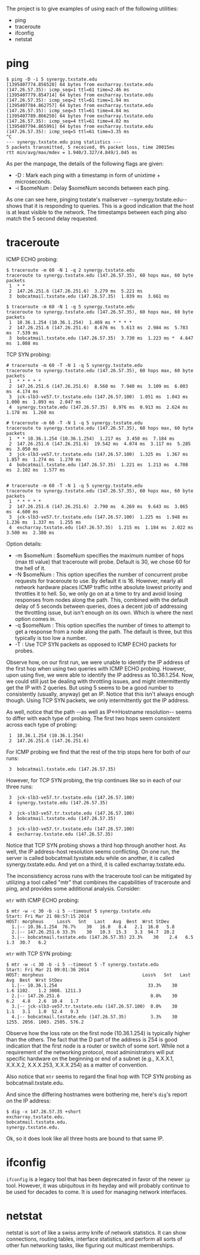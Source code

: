 The project is to give examples of using each of the following utilities:

  * ping
  * traceroute
  * ifconfig
  * netstat

ping
====

    $ ping -D -i 5 synergy.txstate.edu
    [1395407774.856520] 64 bytes from excharray.txstate.edu (147.26.57.35): icmp_seq=1 ttl=61 time=2.46 ms
    [1395407779.854714] 64 bytes from excharray.txstate.edu (147.26.57.35): icmp_seq=2 ttl=61 time=1.94 ms
    [1395407784.862757] 64 bytes from excharray.txstate.edu (147.26.57.35): icmp_seq=3 ttl=61 time=4.84 ms
    [1395407789.866250] 64 bytes from excharray.txstate.edu (147.26.57.35): icmp_seq=4 ttl=61 time=4.02 ms
    [1395407794.865991] 64 bytes from excharray.txstate.edu (147.26.57.35): icmp_seq=5 ttl=61 time=3.35 ms
    ^C
    --- synergy.txstate.edu ping statistics ---
    5 packets transmitted, 5 received, 0% packet loss, time 20015ms
    rtt min/avg/max/mdev = 1.940/3.327/4.849/1.045 ms

As per the manpage, the details of the following flags are given:

  * -D : Mark each ping with a timestamp in form of unixtime + microseconds.
  * -i $someNum : Delay $someNum seconds between each ping.

As one can see here, pinging txstate's mailserver --synergy.txstate.edu-- 
shows that it is responding to queries. This is a good indication that the host 
is at least visible to the network. The timestamps between each ping also 
match the 5 second delay requested.

traceroute
==========

ICMP ECHO probing:

    $ traceroute -m 60 -N 1 -q 2 synergy.txstate.edu
    traceroute to synergy.txstate.edu (147.26.57.35), 60 hops max, 60 byte packets
     1  * *
     2  147.26.251.6 (147.26.251.6)  3.279 ms  5.221 ms
     3  bobcatmail.txstate.edu (147.26.57.35)  1.039 ms  3.661 ms

    $ traceroute -m 60 -N 1 -q 5 synergy.txstate.edu
    traceroute to synergy.txstate.edu (147.26.57.35), 60 hops max, 60 byte packets
     1  10.36.1.254 (10.36.1.254)  1.469 ms * * * *
     2  147.26.251.6 (147.26.251.6)  8.676 ms  5.613 ms  2.984 ms  5.783 ms  7.539 ms
     3  bobcatmail.txstate.edu (147.26.57.35)  3.730 ms  1.223 ms *  4.647 ms  1.088 ms

TCP SYN probing:

    # traceroute -m 60 -T -N 1 -q 5 synergy.txstate.edu
    traceroute to synergy.txstate.edu (147.26.57.35), 60 hops max, 60 byte packets
     1  * * * * *
     2  147.26.251.6 (147.26.251.6)  8.560 ms  7.940 ms  3.109 ms  6.003 ms  4.174 ms
     3  jck-slb3-ve57.tr.txstate.edu (147.26.57.100)  1.051 ms  1.043 ms  1.000 ms  1.093 ms  2.047 ms
     4  synergy.txstate.edu (147.26.57.35)  0.976 ms  0.913 ms  2.624 ms  1.178 ms  1.260 ms

    # traceroute -m 60 -T -N 1 -q 5 synergy.txstate.edu
    traceroute to synergy.txstate.edu (147.26.57.35), 60 hops max, 60 byte packets
     1  * * 10.36.1.254 (10.36.1.254)  1.217 ms  3.450 ms  7.184 ms
     2  147.26.251.6 (147.26.251.6)  19.542 ms  4.074 ms  3.117 ms  5.285 ms  3.050 ms
     3  jck-slb3-ve57.tr.txstate.edu (147.26.57.100)  1.325 ms  1.367 ms  1.857 ms  1.274 ms  1.270 ms
     4  bobcatmail.txstate.edu (147.26.57.35)  1.221 ms  1.213 ms  4.708 ms  2.102 ms  1.577 ms


    # traceroute -m 60 -T -N 1 -q 5 synergy.txstate.edu
    traceroute to synergy.txstate.edu (147.26.57.35), 60 hops max, 60 byte packets
     1  * * * * *
     2  147.26.251.6 (147.26.251.6)  2.790 ms  4.269 ms  9.643 ms  3.065 ms  4.600 ms
     3  jck-slb3-ve57.tr.txstate.edu (147.26.57.100)  1.225 ms  1.948 ms  1.236 ms  1.337 ms  1.255 ms
     4  excharray.txstate.edu (147.26.57.35)  1.215 ms  1.184 ms  2.022 ms  3.500 ms  2.380 ms

Option details:

  * -m $someNum : $someNum specifies the maximum number of hops (max ttl value)
    that traceroute will probe. Default is 30, we chose 60 for the hell of 
it. 
  * -N $someNum : This option specifies the number of concurrent probe requests
    for traceroute to use. By default it is 16. However, nearly all network
hardware places ICMP traffic inthe absolute lowest priority and throttles it to
hell. So, we only go on at a time to try and avoid losing responses from nodes
along the path. This, combined with the default delay of 5 seconds between
queries, does a decent job of addressing the throttling issue, but isn't enough
on its own. Which is where the next option comes in.
  * -q $someNum : This option specifies the number of times to attempt to get 
a response from a node along the path. The default is three, but this 
typically is too low a number.
  * -T : Use TCP SYN packets as opposed to ICMP ECHO packets for probes.

Observe how, on our first run, we were unable to identify the IP address of the
first hop when using two queries with ICMP ECHO probing. However, upon using
five, we were able to identify the IP address as 10.36.1.254. Now, we could
still just be dealing with throttling issues, and might intermittently get the
IP with 2 queries. But using 5 seems to be a good number to consistently
(usually, anyway) get an IP.  Notice that this isn't always enough though.
Using TCP SYN packets, we only intermittently got the IP address.

As well, notice that the path --as well as IP<->Hostname resolution-- seems 
to differ with each type of probing. The first two hops seem consistent 
across each type of probing:

     1  10.36.1.254 (10.36.1.254)
     2  147.26.251.6 (147.26.251.6)

For ICMP probing we find that the rest of the trip stops here for both of our
runs:

     3  bobcatmail.txstate.edu (147.26.57.35)

However, for TCP SYN probing, the trip continues like so in each of our 
three runs:

     3  jck-slb3-ve57.tr.txstate.edu (147.26.57.100)
     4  synergy.txstate.edu (147.26.57.35)

     3  jck-slb3-ve57.tr.txstate.edu (147.26.57.100)
     4  bobcatmail.txstate.edu (147.26.57.35)

     3  jck-slb3-ve57.tr.txstate.edu (147.26.57.100)
     4  excharray.txstate.edu (147.26.57.35)


Notice that TCP SYN probing shows a third hop through another host. As well, 
the IP address-host resolution seems conflicting. On one run, the server is 
called bobcatmail.tyxstate.edu while on another, it is called 
synergy.txstate.edu. And yet on a third, it is called excharray.txstate.edu.

The inconsistiency across runs with the traceroute tool can be mitigated by 
utilizing a tool called "mtr" that combines the capabilities of traceroute and 
ping, and provides some additional analysis. Consider:

`mtr` with ICMP ECHO probing:

    $ mtr -w -c 30 -b -i 5 --timeout 5 synergy.txstate.edu
    Start: Fri Mar 21 08:57:15 2014
    HOST: morpheus     Loss%   Snt   Last   Avg  Best  Wrst StDev
      1.|-- 10.36.1.254  76.7%    30   16.0   8.4   2.1  16.0   5.8
      2.|-- 147.26.251.6 33.3%    30   10.3  15.3   3.3  94.7  20.2
      3.|-- bobcatmail.txstate.edu (147.26.57.35) 23.3%    30    2.4   6.5   1.3  30.7   6.2

`mtr` with TCP SYN probing:

    $ mtr -w -c 30 -b -i 5 --timeout 5 -T synergy.txstate.edu
    Start: Fri Mar 21 09:01:36 2014
    HOST: morpheus                                     Loss%   Snt   Last   Avg  Best  Wrst StDev
      1.|-- 10.36.1.254                                  33.3%    30    1.6 1102.   1.2 3008. 1211.3
      2.|-- 147.26.251.6                                  0.0%    30    6.2   4.8   2.6  10.4   1.7
      3.|-- jck-slb3-ve57.tr.txstate.edu (147.26.57.100)  0.0%    30    1.1   3.1   1.0  52.4   9.3
      4.|-- bobcatmail.txstate.edu (147.26.57.35)         3.3%    30  1255. 2056. 1003. 2505. 576.2


Observe how the loss rate on the first node (10.36.1.254) is typically higher
than the others.  The fact that the D part of the address is 254 is good
indication that the first node is a router or switch of some sort. While not a
requirement of the networking protocol, most administrators will put specific
hardware on the beginning or end of a subnet (e.g., X.X.X.1, X.X.X.2,
X.X.X.253, X.X.X.254) as a matter of convention.

Also notice that `mtr` seems to regard the final hop with TCP SYN probing as 
bobcatmail.txstate.edu.

And since the differing hostnames were bothering me, here's `dig`'s report on 
the IP address:

    $ dig -x 147.26.57.35 +short
    excharray.txstate.edu.
    bobcatmail.txstate.edu.
    synergy.txstate.edu.

Ok, so it does look like all three hosts are bound to that same IP.

ifconfig
========

`ifconfig` is a legacy tool that has been deprecated in favor of the newer `ip`
tool. However, it was ubiquitous in its heyday and will probably continue to be
used for decades to come. It is used for managing network interfaces.

netstat
=======

netstat is sort of like a swiss army knife of network statistics. It can 
show connections, routing tables, interface statistics, and perform all sorts 
of other fun networking tasks, like figuring out multicast memberships.


